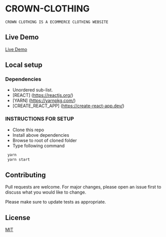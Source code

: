 # CROWN-CLOTHING

    CROWN CLOTHING IS A ECOMMERCE CLOTHING WEBSITE

## Live Demo

[Live Demo](https://clothing-site.netlify.app/)

## Local setup

### Dependencies

- Unordered sub-list.
- [REACT] (https://reactjs.org/)
- [YARN] (https://yarnpkg.com/)
- [CREATE_REACT_APP] (https://create-react-app.dev/)

### INSTRUCTIONS FOR SETUP

- Clone this repo
- Install above dependencies
- Browse to root of cloned folder
- Type following command

```zsh
 yarn
 yarn start
```

## Contributing

Pull requests are welcome. For major changes, please open an issue first to discuss what you would like to change.

Please make sure to update tests as appropriate.

## License

[MIT](https://choosealicense.com/licenses/mit/)
